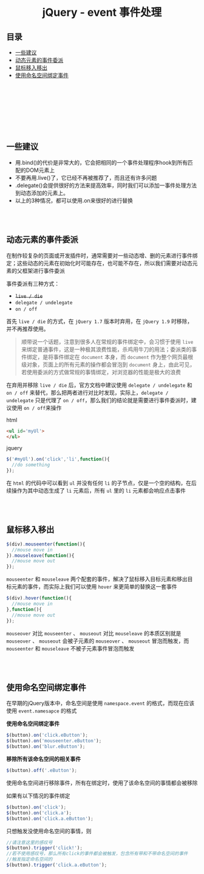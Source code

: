 # <div align="center">jQuery - event 事件处理</div>



## 目录

- [一些建议](#一些建议)
- [动态元素的事件委派](#动态元素的事件委派)
- [鼠标移入移出](#鼠标移入移出)
- [使用命名空间绑定事件](#使用命名空间绑定事件)

<br><br><br><br><br><br><br>

## 一些建议

- 用.bind()的代价是非常大的，它会把相同的一个事件处理程序hook到所有匹配的DOM元素上
- 不要再用.live()了，它已经不再被推荐了，而且还有许多问题
- .delegate()会提供很好的方法来提高效率，同时我们可以添加一事件处理方法到动态添加的元素上。
- 以上的3种情况，都可以使用.on来很好的进行替换

<br><br>

## 动态元素的事件委派

在制作较复杂的页面或开发插件时，通常需要对一些动态增、删的元素进行事件绑定；这些动态的元素在初始化时可能存在，也可能不存在，所以我们需要对动态元素的父框架进行事件委派

事件委派有三种方式：

- ~~`live / die`~~
- `delegate / undelegate`
- `on / off`

首先 `live / die` 的方式，在 `jQuery 1.7` 版本时弃用，在 `jQuery 1.9` 时移除，并不再推荐使用。

> 顺带说一个话题，注意到很多人在常规的事件绑定中，会习惯于使用 `live` 来绑定普通事件，这是一种极其浪费性能，杀鸡用牛刀的用法；委派类的事件绑定，是将事件绑定在 `document` 本身，而 `document` 作为整个网页最根级对象，页面上的所有元素的操作都会冒泡到 `document` 身上，由此可见，若使用委派的方式做常规的事情绑定，对浏览器的性能是极大的浪费

在弃用并移除 `live / die` 后，官方文档中建议使用 `delegate / undelegate` 和 `on / off` 来替代，那么把两者进行对比时发现，实际上，`delegate / undelegate` 只是代理了 `on / off`，那么我们的结论就是需要进行事件委派时，建议使用 `on / off`来操作

html
```html
<ul id='myUl'>
</ul>
```

jquery
```js
$('#myUl').on('click','li',function(){
  //do something
});
```

在 `html` 的代码中可以看到 `ul` 并没有任何 `li` 的子节点，仅是一个空的结构，在后续操作为其中动态生成了 `li` 元素后，所有 `ul` 里的 `li` 元素都会响应点击事件

<br><br>

## 鼠标移入移出

```js
$(div).mouseenter(function(){
  //mouse move in
}).mouseleave(function(){
  //mouse move out
});
```
`mouseenter` 和 `mouseleave` 两个配套的事件，解决了鼠标移入目标元素和移出目标元素的事件，而实际上我们可以使用 `hover` 来更简单的替换这一套事件

```js
$(div).hover(function(){
  //mouse move in
},function(){
  //mouse move out
});
```

`mouseover` 对比 `mouseenter` 、 `mouseout` 对比 `mouseleave` 的本质区别就是 `mouseover` 、 `mouseout` 会被子元素的 `mouseover` 、 `mouseout` 冒泡而触发，而 `mouseenter` 和 `mouseleave` 不被子元素事件冒泡而触发

<br><br>

## 使用命名空间绑定事件

在早期的jQuery版本中，命名空间是使用 `namespace.event` 的格式，而现在应该使用 `event.namesapce` 的格式

**使用命名空间绑定事件**
```js
$(button).on('click.eButton');
$(button).on('mouseenter.eButton');
$(button).on('blur.eButton');
```

**移除所有该命名空间的相关事件**

```js
$(button).off('.eButton');
```

使用命名空间进行移除事件，所有在绑定时，使用了该命名空间的事情都会被移除

如果有以下情况的事件绑定
```js
$(button).on('click');
$(button).on('click.a');
$(button).on('click.a.eButton');
```
只想触发没使用命名空间的事情，则
```js
//请注意这里的感叹号
$(button).trigger('click!');
//若不使用感叹号，那么所有click的事件都会被触发，包含所有带和不带命名空间的事件
//触发指定命名空间的
$(button).trigger('click.a.eButton');
```
